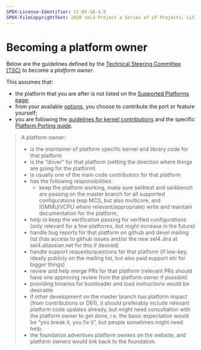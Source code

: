 ```yaml
---
SPDX-License-Identifier: CC-BY-SA-4.0
SPDX-FileCopyrightText: 2020 seL4 Project a Series of LF Projects, LLC.
---
```


# Becoming a platform owner

Below are the guidelines defined by the [Technical Steering Committee
(TSC)](https://sel4.systems/Foundation/TSC/) to become a *platform owner*.

This assumes that:
* the platform that you are after is not listed on the [Supported Platforms
  page](/Hardware/);
* from your available [options](/Hardware/index.html#not-in-the-lists-below),
  you choose to contribute the port or feature yourself;
* you are following the [guidelines for kernel
  contributions](/projects/sel4/kernel-contribution.html#) and the specific
  [Platform Porting guide](/projects/sel4/porting).

> A platform owner:
> * is the maintainer of platform specific kernel and library code for that
>   platform
> * is the “driver” for that platform (setting the direction where things are
>   going for the platform)
> * is usually one of the main code contributors for that platform
> * has the following responsibilities:
>   * keep the platform working, make sure sel4test and sel4bench are passing on
>     the master branch for all supported configurations (esp MCS, but also
>     multicore, and IOMMU/VCPU where relevant/appropriate) write and maintain
>     documentation for the platform,
> * help to keep the verification passing for verified configurations (only
>   relevant for a few platforms, but might increase in the future)
> * handle bug reports for that platform on github and devel mailing list (has
>   access to github issues and/or the new sel4 Jira at sel4.atlassian.net for
>   this if desired)
> * handle support requests/questions for that platform (if low-key, ideally
>   publicly on the mailing list, but also paid support etc for bigger things)
> * review and help merge PRs for that platform (relevant PRs should have one
>   approving review from the platform owner if possible)
> * providing binaries for bootloader and load instructions would be desirable
> * if other development on the master branch has platform impact (from
>   contributions or D61), it should preferably include relevant platform code
>   updates already, but might need consultation with the platform owner to get
>   done, i.e. the basic expectation would be “you break it, you fix it”, but
>   people sometimes might need help.
> * the foundation advertises platform owners on the website, and platform owners
>   would link back to the foundation.

